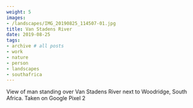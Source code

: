 ```yaml
---
weight: 5
images:
- /landscapes/IMG_20190825_114507-01.jpg
title: Van Stadens River
date: 2019-08-25
tags:
- archive # all posts
- work
- nature
- person
- landscapes
- southafrica
---
```


View of man standing over Van Stadens River next to Woodridge, South Africa. Taken on Google Pixel 2